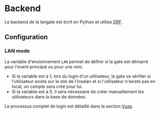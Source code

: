 # Backend

Le backend de la langate est écrit en Python et utilise [DRF](django-rest-framework.org).

## Configuration

### LAN mode

La variable d'envionnement `LAN` permet de définir si la gate est démarré pour l'event principal ou pour une mini.
- Si la variable est à 1, lors du login d'un utilisateur, la gate va vérifier si l'utilisateur existe
sur le site de l'insalan et si l'utilisateur n'existe pas en local, un compte sera créé pour lui.
- Si la variable est à 0, il sera nécessaire de créer manuellement les utilisateurs dans la base de données.

Le processus complet de login est détaillé dans la section [Vues](vues.md#users).
